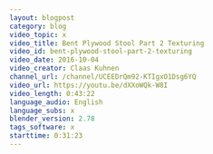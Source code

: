 ```yaml
---
layout: blogpost
category: blog
video_topic: x
video_title: Bent Plywood Stool Part 2 Texturing
video_id: bent-plywood-stool-part-2-texturing
video_date: 2016-10-04
video_creator: Claas Kuhnen
channel_url: /channel/UCEEDrQm92-KTIgxO1Dsg6YQ
video_url: https://youtu.be/dXXoWQk-W8I
video_length: 0:43:22
language_audio: English
language_subs: x
blender_version: 2.78
tags_software: x
starttime: 0:31:23
---
```

